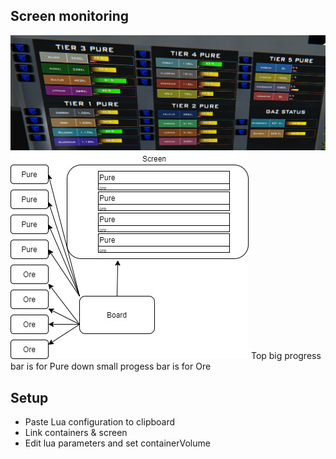 ## Screen monitoring

![image](https://raw.githubusercontent.com/WilloneToT/oreMonitoring/master/example.png)
![image](https://raw.githubusercontent.com/WilloneToT/oreMonitoring/master/schema.jpg)
Top big progress bar is for Pure
down small progess bar is for Ore
## Setup
* Paste Lua configuration to clipboard
* Link containers & screen 
* Edit lua parameters and set containerVolume
